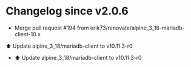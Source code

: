 # Changelog since v2.0.6
- Merge pull request #194 from erik73/renovate/alpine_3_18-mariadb-client-10.x

⬆️ Update alpine_3_18/mariadb-client to v10.11.3-r0 
- ⬆️ Update alpine_3_18/mariadb-client to v10.11.3-r0 
